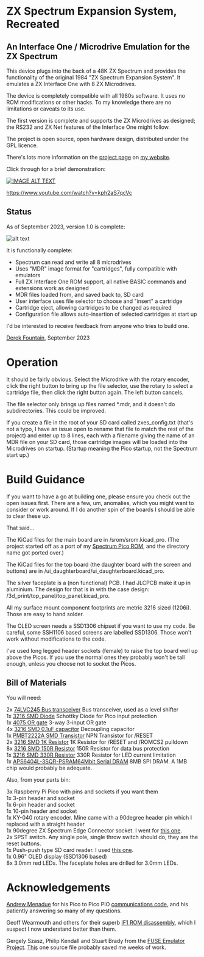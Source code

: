 # ZX Spectrum Expansion System, Recreated

## An Interface One / Microdrive Emulation for the ZX Spectrum

This device plugs into the back of a 48K ZX Spectrum and provides the
functionality of the original 1984 "ZX Spectrum Expansion System". It
emulates a ZX Interface One with 8 ZX Microdrives.

The device is completely compatible with all 1980s software. It uses no
ROM modifications or other hacks. To my knowledge there are no
limitations or caveats to its use.

The first version is complete and supports the ZX Microdrives as
designed; the RS232 and ZX Net features of the Interface One might follow.

The project is open source, open hardware design, distributed under the
GPL licence.

There's lots more information on the [project page](https://www.derekfountain.org/zses.php)
on [my website](https://www.derekfountain.org/).

Click through for a brief demonstration:

[![IMAGE ALT TEXT](http://img.youtube.com/vi/kph2aS7qcVc/0.jpg)](http://www.youtube.com/watch?v=kph2aS7qcVc "ZX Spectrum Expansion System, Recreated")

https://www.youtube.com/watch?v=kph2aS7qcVc

## Status

As of September 2023, version 1.0 is complete:

![alt text](images/zses_2.jpg "v1.0")

It is functionally complete:

* Spectrum can read and write all 8 microdrives
* Uses "MDR" image format for "cartridges", fully compatible with emulators
* Full ZX Interface One ROM support, all native BASIC commands and extensions work as designed
* MDR files loaded from, and saved back to, SD card
* User interface uses file selector to choose and "insert" a cartridge
* Cartridge eject, allowing cartridges to be changed as required
* Configuration file allows auto-insertion of selected cartridges at start up

I'd be interested to receive feedback from anyone who tries to build one.

[Derek Fountain](https://www.derekfountain.org/), September 2023


# Operation

It should be fairly obvious. Select the Microdrive with the rotary encoder, click the right
button to bring up the file selector, use the rotary to select a cartridge file, then click the right button
again. The left button cancels.

The file selector only brings up files named *.mdr, and it doesn't do subdirectories. This
could be improved.

If you create a file in the root of your SD card called zxes_config.txt (that's not a
typo, I have an issue open to rename that file to match the rest of the project) and
enter up to 8 lines, each with a filename giving the name of an MDR file on your SD card,
those cartridge images will be loaded into the Microdrives on startup. (Startup meaning the
Pico startup, not the Spectrum start up.)


# Build Guidance

If you want to have a go at building one, please ensure you check out the open issues first.
There are a few, um, anomalies, which you might want to consider or work around. If I do
another spin of the boards I should be able to clear these up.

That said...

The KiCad files for the main board are in /srom/srom.kicad_pro. (The project started off as a port
of my [Spectrum Pico ROM](https://github.com/derekfountain/zx-spectrum-pico-rom), and the directory
name got ported over.)

The KiCad files for the top board (the daughter board with the screen and buttons) are in
/ui_daughterboard/ui_daughterboard.kicad_pro.

The silver faceplate is a (non functional) PCB. I had JLCPCB make it up in aluminium. The design
for that is in with the case design: /3d_print/top_panel/top_panel.kicad_pro.

All my surface mount component footprints are metric 3216 sized (1206i). Those are easy to hand solder.

The OLED screen needs a SSD1306 chipset if you want to use my code. Be careful, some SSH1106
based screens are labelled SSD1306. Those won't work without modifications to the code.

I've used long legged header sockets (female) to raise the top board well up above the Picos. If you
use the normal ones they probably won't be tall enough, unless you choose not to socket the Picos.

## Bill of Materials

You will need:

2x [74LVC245 Bus transceiver](https://www.mouser.co.uk/ProductDetail/595-SN74LVC245ANSR)
Bus transceiver, used as a level shifter
<br>
1x [3216 SMD Diode](https://www.mouser.co.uk/ProductDetail/581-SD1206S040S2R0)
Schottky Diode for Pico input protection
<br>
1x [4075 OR gate](https://www.mouser.co.uk/ProductDetail/595-SN74HCS4075DR)
3-way 3-input OR gate
<br>
4x [3216 SMD 0.1uF capacitor](https://www.mouser.co.uk/ProductDetail/581-12065C104KAT4A)
Decoupling capacitor
<br>
1x [PMBT2222A SMD Transistor](https://www.mouser.co.uk/ProductDetail/771-PMBT2222A-T-R)
NPN Transistor for /RESET
<br>
2x [3216 SMD 1K Resistor](https://www.mouser.co.uk/ProductDetail/603-RT1206FRE071KL)
1K Resistor for /RESET and /ROMCS2 pulldown
<br>
8x [3216 SMD 150R Resistor](https://www.mouser.co.uk/ProductDetail/603-RT1206FRE07150RL)
150R Resistor for data bus protection
<br>
1x [3216 SMD 330R Resistor](https://www.mouser.co.uk/ProductDetail/YAGEO/RT1206FRE07330RL)
330R Resistor for LED current limitation
<br>
1x [APS6404L-3SQR-PSRAM64Mbit Serial DRAM](https://www.mouser.co.uk/ProductDetail/878-APS6404L-3SQR-SN)
8MB SPI DRAM. A 1MB chip would probably be adequate.
<br>

Also, from your parts bin:

3x Raspberry Pi Pico with pins and sockets if you want them
<br>
1x 3-pin header and socket
<br>
1x 6-pin header and socket
<br>
1x 10-pin header and socket
<br>
1x KY-040 rotary encoder. Mine came with a 90degree header pin which I replaced with a straight header
<br>
1x 90degree ZX Spectrum Edge Connector socket. I went for [this one](https://www.ebay.co.uk/itm/394156247495).
<br>
2x SPST switch. Any single pole, single throw switch should do, they are the reset buttons.
<br>
1x Push-push type SD card reader. I used [this one](https://www.ebay.co.uk/itm/133222265884).
<br>
1x 0.96" OLED display (SSD1306 based)
<br>
8x 3.0mm red LEDs. The faceplate holes are drilled for 3.0mm LEDs.


# Acknowledgements

[Andrew Menadue](http://trochilidae.blogspot.com/)
for his Pico to Pico PIO [communications code](https://github.com/blackjetrock/picoputer),
and his patiently answering so many of my questions.

Geoff Wearmouth and others for their superb [IF1 ROM disassembly](https://www.derekfountain.org/misc/spectrum/if1_2.txt), which I suspect I now understand better than them.

Gergely Szasz, Philip Kendall and Stuart Brady from the
[FUSE Emulator Project](https://sourceforge.net/projects/fuse-emulator/).
[This](https://sourceforge.net/p/fuse-emulator/fuse/ci/master/tree/peripherals/if1.c)
one source file probably saved me weeks of work.